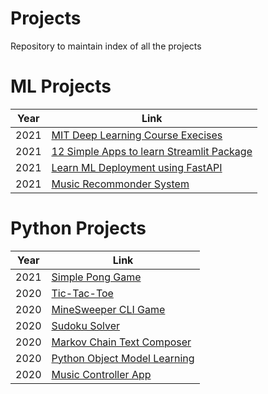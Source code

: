  # Projects
 
 Repository to maintain index of all the projects

 # ML Projects

 |Year|Link|
 |---|---|
 |2021|<a href="https://github.com/vishwanath103/MIT-DL-Course">MIT Deep Learning Course Execises</a>|
 |2021|<a href="https://github.com/vishwanath103/12-Simple-Data-Science-Apps">12 Simple Apps to learn Streamlit Package</a>|
 |2021|<a href="https://github.com/vishwanath103/Learn-fastAPI-ML">Learn ML Deployment using FastAPI</a>|
 |2021|<a href="https://github.com/vishwanath103/MusicRecommendationSystem">Music Recommonder System</a>|

# Python Projects
|Year|Link|
|---|---|
|2021|<a href="https://github.com/vishwanath103/pong-game">Simple Pong Game</a>|
|2020|<a href="https://github.com/vishwanath103/tic-tac-toe/tree/master">Tic-Tac-Toe</a>|
|2020|<a href="https://github.com/vishwanath103/Minesweeper">MineSweeper CLI Game</a>|
|2020|<a href="https://github.com/vishwanath103/Sudoku-Solver">Sudoku Solver</a>|
|2020|<a href="https://github.com/vishwanath103/Markov-Chain-Text-Composer/tree/main">Markov Chain Text Composer</a>|
|2020|<a href="https://github.com/vishwanath103/Python_Object_Model">Python Object Model Learning</a>|
|2020|<a href="https://github.com/vishwanath103/Music-Controller/tree/main">Music Controller App</a>|
